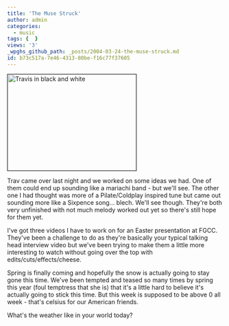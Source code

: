 ```yaml
---
title: 'The Muse Struck'
author: admin
categories:
  - music
tags: {  }
views: '3'
_wpghs_github_path: _posts/2004-03-24-the-muse-struck.md
id: b73c517a-7e46-4313-80be-f16c77f37605
---
```

<div><img alt="Travis in black and white" src="http://www.mennoboy.com/chris/archives/images/music/bandwtrav.jpg" width="300" height="225" border="1" /></div>
<p>Trav came over last night and we worked on some ideas we had.  One of them could end up sounding like a mariachi band - but we'll see.  The other one I had thought was more of a Pilate/Coldplay inspired tune but came out sounding more like a Sixpence song... blech.  We'll see though.  They're both very unfinished with not much melody worked out yet so there's still hope for them yet.</p>
<p>I've got three videos I have to work on for an Easter presentation at FGCC.  They've been a challenge to do as they're basically your typical talking head interview video but we've been trying to make them a little more interesting to watch without going over the top with edits/cuts/effects/cheese.</p>
<p>Spring is finally coming and hopefully the snow is actually going to stay gone this time.  We've been tempted and teased so many times by spring this year (foul temptress that she is) that it's a little hard to believe it's actually going to stick this time.  But this week is supposed to be above 0 all week - that's celsius for our American friends.</p>
<p>What's the weather like in your world today?</p>
